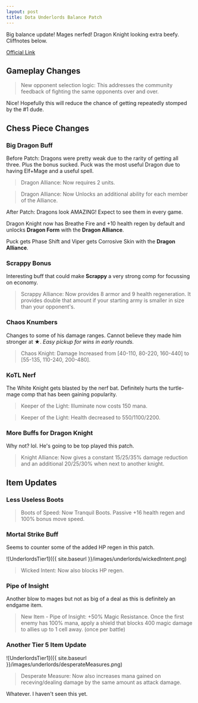 ```yaml
---
layout: post
title: Dota Underlords Balance Patch
---
```


Big balance update! Mages nerfed! Dragon Knight looking extra beefy. Cliffnotes below.

[Official Link](https://underlords.com/updates)

## Gameplay Changes

> New opponent selection logic: This addresses the community feedback of fighting the same opponents over and over.

Nice! Hopefully this will reduce the chance of getting repeatedly stomped by the #1 dude.

## Chess Piece Changes

### Big Dragon Buff

Before Patch: Dragons were pretty weak due to the rarity of getting all three. Plus the bonus sucked. Puck was the most useful Dragon due to having Elf+Mage and a useful spell.

> Dragon Alliance: Now requires 2 units.

> Dragon Alliance: Now Unlocks an additional ability for each member of the Alliance.

After Patch: Dragons look AMAZING! Expect to see them in every game. 

Dragon Knight now has Breathe Fire and +10 health regen by default and unlocks **Dragon Form** with the **Dragon Alliance**.

Puck gets Phase Shift and Viper gets Corrosive Skin with the **Dragon Alliance**.

### Scrappy Bonus

Interesting buff that could make **Scrappy** a very strong comp for focussing on economy. 

> Scrappy Alliance: Now provides 8 armor and 9 health regeneration. It provides double that amount if your starting army is smaller in size than your opponent's.

### Chaos Knumbers

Changes to some of his damage ranges. Cannot believe they made him stronger at ★. *Easy pickup for wins in early rounds.*

> Chaos Knight: Damage Increased from [40-110, 80-220, 160-440] to [55-135, 110-240, 200-480].


### KoTL Nerf

The White Knight gets blasted by the nerf bat. Definitely hurts the turtle-mage comp that has been gaining popularity. 

>Keeper of the Light: Illuminate now costs 150 mana.

>Keeper of the Light: Health decreased to 550/1100/2200.

### More Buffs for Dragon Knight

Why not? lol. He's going to be top played this patch.

> Knight Alliance: Now gives a constant 15/25/35% damage reduction and an additional 20/25/30% when next to another knight.

## Item Updates


### Less Useless Boots

>Boots of Speed: Now Tranquil Boots. Passive +16 health regen and 100% bonus move speed.

### Mortal Strike Buff

Seems to counter some of the added HP regen in this patch.

![UnderlordsTier1]({{ site.baseurl }}/images/underlords/wickedIntent.png)

> Wicked Intent: Now also blocks HP regen.

### Pipe of Insight

Another blow to mages but not as big of a deal as this is definitely an endgame item. 

> New Item - Pipe of Insight: +50% Magic Resistance. Once the first enemy has 100% mana, apply a shield that blocks 400 magic damage to allies up to 1 cell away. (once per battle)

### Another Tier 5 Item Update

![UnderlordsTier1]({{ site.baseurl }}/images/underlords/desperateMeasures.png)

> Desperate Measure: Now also increases mana gained on receving/dealing damage by the same amount as attack damage.

Whatever. I haven't seen this yet.

